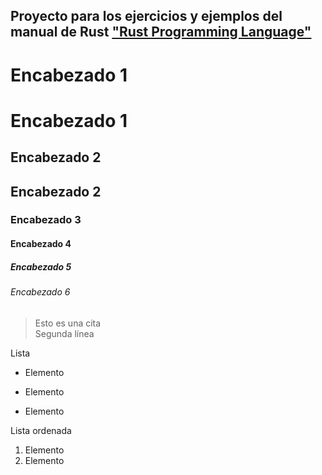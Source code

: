 ## Proyecto para los ejercicios y ejemplos del manual de Rust ["Rust Programming Language"](https://doc.rust-lang.org/book/title-page.html)

# Encabezado 1
Encabezado 1
=
## Encabezado 2
Encabezado 2
-
### Encabezado 3
#### Encabezado 4
##### Encabezado 5
###### Encabezado 6  
  
>Esto es una cita  
>Segunda línea

Lista
+ Elemento
* Elemento
- Elemento  
  
Lista ordenada
1. Elemento
2. Elemento

